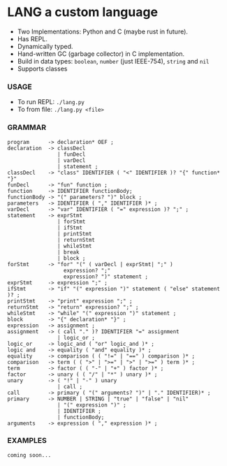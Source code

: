 # LANG a custom language

- Two Implementations: Python and C (maybe rust in future).
- Has REPL.
- Dynamically typed.
- Hand-written GC (garbage collector) in C implementation.
- Build in data types: `boolean`, `number` (just IEEE-754), `string` and `nil`
- Supports classes

### USAGE

- To run REPL: `./lang.py`
- To from file: `./lang.py <file>`

### GRAMMAR

```
program      -> declaration* OEF ;
declaration  -> classDecl
                | funDecl
                | varDecl
                | statement ;
classDecl    -> "class" IDENTIFIER ( "<" IDENTIFIER )? "{" function* "}"
funDecl      -> "fun" function ;
function     -> IDENTIFIER functionBody;
functionBody -> "(" parameters? ")" block ;
parameters   -> IDENTIFIER ( "," IDENTIFIER )* ;
varDecl      -> "var" IDENTIFIER ( "=" expression )? ";" ;
statement    -> exprStmt
                | forStmt
                | ifStmt
                | printStmt
                | returnStmt
                | whileStmt
                | break
                | block ;
forStmt      -> "for" "(" ( varDecl | exprStmt| ";" )
                  expression? ";"
                  expression? ")" statement ;
exprStmt     -> expression ";" ;
ifStmt       -> "if" "(" expression ")" statement ( "else" statement )? ;
printStmt    -> "print" expression ";" ;
returnStmt   -> "return" expression? ";" ;
whileStmt    -> "while" "(" expression ")" statement ;
block        -> "{" declaration* "}" ;
expression   -> assignment ;
assignment   -> ( call "." )? IDENTIFIER "=" assignment
                | logic_or ;
logic_or     -> logic_and ( "or" logic_and )* ;
logic and    -> equality ( "and" equality )* ;
equality     -> comparison ( ( "!=" | "==" ) comparison )* ;
comparison   -> term ( ( ">" | ">=" | ">" | ">=" ) term )* ;
term         -> factor ( ( "-" | "+" ) factor )* ;
factor       -> unary ( ( "/" | "*" ) unary )* ;
unary        -> ( "!" | "-" ) unary
                | call ;
call         -> primary ( "(" arguments? ")" | "." IDENTIFIER)* ;
primary      -> NUMBER | STRING | "true" | "false" | "nil"
                | "(" expression ")" ;
                | IDENTIFIER ;
                | functionBody;
arguments    -> expression ( "," expression )* ;
```

### EXAMPLES

```
coming soon...
```
